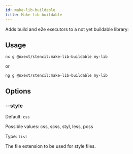 ```yaml
---
id: make-lib-buildable
title: Make lib buildable
---
```


Adds build and e2e executors to a not yet buildable library:

## Usage

```
nx g @nxext/stencil:make-lib-buildable my-lib
```

or

```
ng g @nxext/stencil:make-lib-buildable my-lib
```

## Options

### --style

Default: `css`

Possible values: css, scss, styl, less, pcss

Type: `list`

The file extension to be used for style files.
